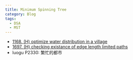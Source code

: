 ```yaml
---
title: Minimum Spinning Tree
category: Blog
tags: 
  - DSA
  - MST
---
```


- [1168. (H) optimize water distribution in a village]()
- [1697. (H) checking existance of edge length limited paths]()
- luogu P2330: 繁忙的都市

  
